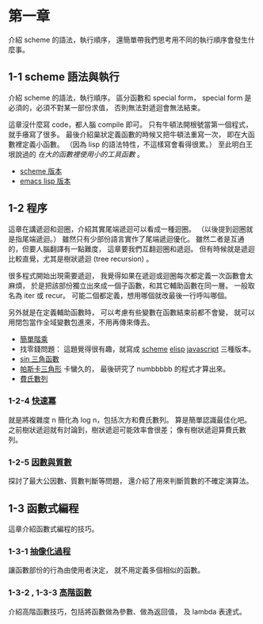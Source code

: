 # 第一章 #
介紹 scheme 的語法，執行順序，
還簡單帶我們思考用不同的執行順序會發生什麼事。

## 1-1 scheme 語法與執行
介紹 scheme 的語法，執行順序。
區分函數和 special form，
special form 是必須的，必須不對某一部份求值，
否則無法對遞迴會無法結束。

這章沒什麼寫 code，都人腦 compile 即可。
只有牛頓法開根號當第一個程式，就手癢寫了很多。
最後介紹巢狀定義函數的時候又把牛頓法重寫一次，
即在大函數裡定義小函數。
（因為 lisp 的語法特性，不這樣寫會看得很累。）
至此明白王垠說過的 *在大的函數裡使用小的工具函數* 。

  - [scheme 版本](newton-sqrt.sch)
  - [emacs lisp 版本](newton-sqrt.el)

## 1-2 程序
這章在講遞迴和迴圈，介紹其實尾端遞迴可以看成一種迴圈。
（以後提到迴圈就是指尾端遞迴。）
雖然只有少部份語言實作了尾端遞迴優化。
雖然二者是互通的，但要人腦翻譯有一點難度，
這章要我們互翻迴圈和遞迴。
但有時候就是遞迴比較直覺，尤其是樹狀遞迴 (tree recursion) 。

很多程式開始出現需要遞迴，
我覺得如果在遞迴或迴圈每次都定義一次函數會太麻煩，
於是把該部份獨立出來成一個子函數，和其它輔助函數在同一層。
一般取名為 iter 或 recur。
可能二個都定義，想用哪個就改最後一行呼叫哪個。

另外就是在定義輔助函數時，
可以考慮有些變數在函數結束前都不會變，
就可以用閉包當作全域變數包進來，不用再傳來傳去。

  - [簡單階乘](fact.sch)
  - 找零錢問題： 這題覺得很有趣，就寫成
    [scheme](make-change.sch) [elisp](make-change.el) 
    [javascript](make-change.js) 三種版本。
  - [sin 三角函數](sine.sch)
  - [帕斯卡三角形](pascal-tringle.sch) 卡蠻久的，
    最後研究了 numbbbbb 的程式才算出來。
  - [費氏數列](fib.sch)


### 1-2-4 [快速冪](fast-expt.md)
就是將複雜度 n 簡化為 log n，包括次方和費氏數列。
算是簡單認識最佳化吧。
之前樹狀遞迴就有討論到，樹狀遞迴可能效率會很差；
像有樹狀遞迴算費氏數列。

### 1-2-5 [因數與質數](gcd.md)
探討了最大公因數、質數判斷等問題，
還介紹了用來判斷質數的不確定演算法。


## 1-3 函數式編程
這章介紹函數式編程的技巧。

### 1-3-1 [抽像化過程](sum-integer.md)
讓函數部份的行為由使用者決定，
就不用定義多個相似的函數。

### 1-3-2 , 1-3-3 [高階函數](half-root.md)
介紹高階函數技巧，包括將函數做為參數、做為返回值，
及 lambda 表達式。
